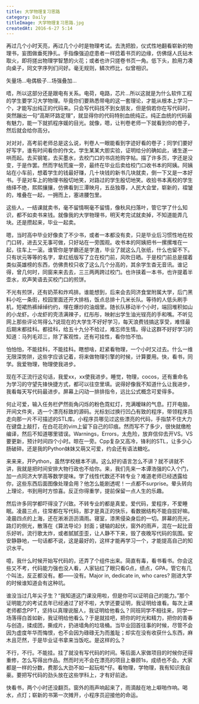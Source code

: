 ```yaml
---
title: 大学物理复习思路
category: Daily
titleImage: 大学物理复习思路.jpg
createdAt: 2016-6-27 5:14
---
```


再过几个小时天亮，再过几个小时是物理考试。去洗把脸，仪式性地翻看崭新的物理书，妄图做垂死挣扎。手指像强迫症患者一样捻着书页的边缘，仿佛燧人氏钻木取火，即将搓出物理学智慧的火花；或者也许只搓卷书页一角。低下头，脸用力凑向桌子，同文字序列们问好。毫无规则，鳞次栉比，似曾相识。

矢量场…电偶极子…场强叠加…

唔，所以这部分还是跟电有关系。电荷，电路，芯片…所以这就是为什么软件工程的学生要学习大学物理。毕竟你们要熟悉带电的这一套理论，才能从根本上学习一个，才能写出纯正的代码来。只会写代码找不到女朋友，但是倘若你在写代码时，突然蹦出一句“高斯环路定理”，就显得你的代码特别血统纯正。纯正血统的代码最有魅力，能一下就抓程序媛的目光。就像，嗯，让判卷老师一下就看到你的卷子，然后就会给你高分。

对对对，高考前老师总是这么说，判卷人一眼能看到字迹好看的卷子；同学们要好好写字，谁有时间看你的作文。学生某某大胆实验，证明给分的确如此，诸生遂一哄而起。去买钢笔，去买墨水，去校门口的书店抢购字帖。描了许多页，字还是没变，于是作罢。然而字帖荒废一旁，最终在毕业后卖给校门口收书本的阿姨。阿姨站在小车前，想着学生的钱最好赚，几十块钱的新书几块就卖，倒一下又是一本好书。于是对车上的物理书殷切地笑，对路过的学生殷切地笑。收拾书本离校的学生络绎不绝，熙熙攘攘，仿佛看到三潭映月，五岳独尊，人民大会堂，崭新的，褶皱的，堆叠在一起，一拥而上，塞进腰包里。

这些人，一结课就卖书，毫不留情啊毫不留情，像秋风扫落叶，管它学了什么知识，都不如卖书来钱。就像我的大学物理书，明天考完试就卖掉，不知道能弄几块。还是攒起来，毕业一起卖。

嗯，当时高中毕业好像卖了不少书，或者一本都没有卖，只是毕业后习惯性地在校门口转，进去又无事可做，只好站在一旁围观。收书本的阿姨把书一摞摞堆在一起，往车上一滚。谁管你是学霸还是学渣，毕业了就这么几张纸，什么也留不下。只有状元等等的名字，拿红纸版写了立在校门前，风吹日晒。于是校门前总是摆着类似英雄榜的东西，仿佛贵校只收了这么几个分高的，其余学生杳无音讯。谁记得，曾几何时，同窗来来去去，三三两两跨过校门。也许挟着一本书，也许提着半壶水，欢声笑语去买校门口的煎饼。

不光有煎饼，还有奶茶和炸鸡排。谁能想到，后来会去同济食堂附属大学，后门黑料小吃一条街，校园里面还开大排档，饭点总排十几米长队。等待的人低头刷手机，短裙热裤绰绰约约，埋在爆炒的油烟里。随长队移动半个小时，端回堆积如山的小龙虾。小龙虾的壳渍满辣子，红彤彤，映射出学生油光锃亮的手和嘴。不听见网上那些评论骂得么?说现在的大学生不好好学习，每天浪费钱搞这享受，难怪最后期末都挂科。都挂科，给五十九分不给过，难忘师生情。得让这群不好好学习的知道：马列毛邓三，除了客观性，还有可挂性，看你怕不怕。

怕怕怕，不能挂科，不能挂科。瞎想啥，赶紧看物理，一个小时又过去。什么一维无限深势阱，这些字应该记着，将来做物理引擎的时候，计算要用。快，看书，同学。我爱物理，物理使我进步。

现在不正流行这句话，我爱xx，xx使我进步。睡觉，物理，cocos，还有重命名为学习的守望先锋快捷方式，都可以往空里填。说得好像我不知道什么让我进步，我看每天写代码最进步。屏幕上闪动一排排指令，远比公式概念可爱得多。

何止可爱，输入任务栏俨然街角闪烁的粉色霓虹灯，充满暧昧的气息。打开电脑，开间文件夹，选一个漂亮标致的源码。光标划过换行凹凸有致的程序，带领程序员走向那一片不可描述的STL库。小程序员哪见过这些漂亮的代码，手指禁不住大力在键盘上敲打，在白花花的vim上留下自己的印痕。然而写不了多少，很快就缴枪编译，然后不知道哪里错误。Warnings，Errors，太危险，放弃信仰去开VS。VS要更新，预计时间四个小时。晾在一旁。Cpp复杂又高冷，锋利的STL，让多少心肠破碎。还是我的Python妹妹又萌又可爱，约会还有语法糖吃。

来来来，开Python，虽然学校根本不讲。这么好的语言怎么不讲？就不讲就不讲，我就是把时间安排大物行政也不给你。来，我们先来一本谭浩强的C入个门，加一点同济大学高等数学提味。学了线性代数还不转专业？难道老师已经透露给你，这些东西后面图像处理会用？他怎么能剧透呢！一点都不surprise。晕头转向上理论，书到用时方惊喜。反正你得重学，提前保留一点人生的乐趣。

然后许多同学都吓得没了兴致。不转专业的都是真爱。爱代码，爱程序，不爱睡眠。凌晨三点，往常都在写代码，那才是真正的快乐，看数据结构不能自拔好嘛。凌晨四点的上海，还在淅淅沥沥滴雨。寝室，漆黑侵染身后的一切。屏幕的亮光，路灯的侧光，散落在《算法导论》封面；键轴的起伏，窗外的雨声，混在一起比音乐好听。流行歌太炸，或者腻腻歪歪，让人静不下来，毁了夜晚写代码的氛围。安安静静地，一句话都不说，这是最好的，这样才能再学习一个，才能提高自己的知识水平。

噫，我什么时候开始写代码的，还弄了个组件出来。简直有毒，看书看书。你会这些又不考，代码能力强也没人看，人家钻红了眼只看G点，绩点，GPA，管它有几个叫法，反正都没有。都——没有。Major in, dedicate in, who cares? 刚进大学的时候谁知道会有这种坑。

谁没当过几年尖子生？“我知道这门课没用啦，但是你可以证明自己的能力。”那个证明能力的考试去年已经通过了好不啦，大学还要证明，我证明给谁看。每次上课老师都念PPT，坚持以真理说服人，我证明给他看么？同班同学不相往来，同学一场落得白首如新，我证明给他看么？于是就挂吧，把你的时光和精力，把你的青春与创造，揉成团，撕成片，扔进墙角的垃圾桶。当毕业回首往事的时候，尽管不会因为虚度年华而悔恨，也不会因为碌碌无为而羞耻；却实在没有收获什么东西，麻木且茫然，于是毕业证书拿来当饭吃。是这样的么？

不行，不行。不能挂。挂了就没有写代码的时间。等后面人家做项目的时候你还得重修，怎么写得出作品。然而时光不会在漂亮的项目上眷顾1s，成绩也不会。大家都是一样的分数，费那么大劲不如一起玩啦*仔。看物理，学物理，我有知识我自豪。要把写代码的劲头放在这些学科上，才有好前途。

快看书，两个小时还没翻页。窗外的雨声响起来了，雨滴敲在地上噼啪作响。喝水，点灯；崭新的书第一次摊开，小程序员迎接他的命运。
